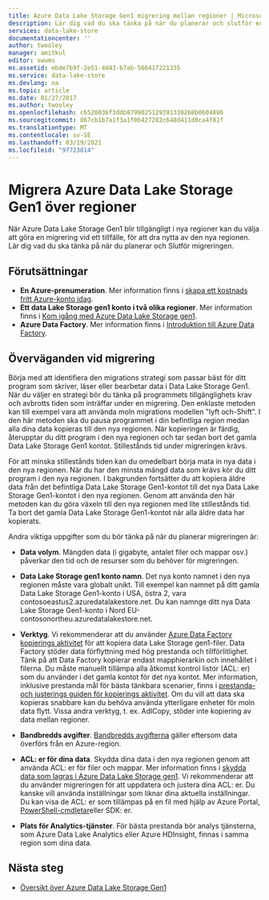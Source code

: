 ```yaml
---
title: Azure Data Lake Storage Gen1 migrering mellan regioner | Microsoft Docs
description: Lär dig vad du ska tänka på när du planerar och slutför en migrering till Azure Data Lake Storage Gen1 när den blir tillgänglig i nya regioner.
services: data-lake-store
documentationcenter: ''
author: twooley
manager: amitkul
editor: swums
ms.assetid: ebde7b9f-2e51-4d43-b7ab-566417221335
ms.service: data-lake-store
ms.devlang: na
ms.topic: article
ms.date: 01/27/2017
ms.author: twooley
ms.openlocfilehash: c6520036f3ddb8799025129391330268b0604886
ms.sourcegitcommit: 867cb1b7a1f3a1f0b427282c648d411d0ca4f81f
ms.translationtype: MT
ms.contentlocale: sv-SE
ms.lasthandoff: 03/19/2021
ms.locfileid: "97723814"
---
```

# <a name="migrate-azure-data-lake-storage-gen1-across-regions"></a>Migrera Azure Data Lake Storage Gen1 över regioner

När Azure Data Lake Storage Gen1 blir tillgängligt i nya regioner kan du välja att göra en migrering vid ett tillfälle, för att dra nytta av den nya regionen. Lär dig vad du ska tänka på när du planerar och Slutför migreringen.

## <a name="prerequisites"></a>Förutsättningar

* **En Azure-prenumeration**. Mer information finns i [skapa ett kostnads fritt Azure-konto idag](https://azure.microsoft.com/pricing/free-trial/).
* **Ett data Lake Storage gen1 konto i två olika regioner**. Mer information finns i [Kom igång med Azure Data Lake Storage gen1](data-lake-store-get-started-portal.md).
* **Azure Data Factory**. Mer information finns i [Introduktion till Azure Data Factory](../data-factory/introduction.md).


## <a name="migration-considerations"></a>Överväganden vid migrering

Börja med att identifiera den migrations strategi som passar bäst för ditt program som skriver, läser eller bearbetar data i Data Lake Storage Gen1. När du väljer en strategi bör du tänka på programmets tillgänglighets krav och avbrotts tiden som inträffar under en migrering. Den enklaste metoden kan till exempel vara att använda moln migrations modellen "lyft och-Shift". I den här metoden ska du pausa programmet i din befintliga region medan alla dina data kopieras till den nya regionen. När kopieringen är färdig, återupptar du ditt program i den nya regionen och tar sedan bort det gamla Data Lake Storage Gen1 kontot. Stillestånds tid under migreringen krävs.

För att minska stillestånds tiden kan du omedelbart börja mata in nya data i den nya regionen. När du har den minsta mängd data som krävs kör du ditt program i den nya regionen. I bakgrunden fortsätter du att kopiera äldre data från det befintliga Data Lake Storage Gen1-kontot till det nya Data Lake Storage Gen1-kontot i den nya regionen. Genom att använda den här metoden kan du göra växeln till den nya regionen med lite stillestånds tid. Ta bort det gamla Data Lake Storage Gen1-kontot när alla äldre data har kopierats.

Andra viktiga uppgifter som du bör tänka på när du planerar migreringen är:

* **Data volym**. Mängden data (i gigabyte, antalet filer och mappar osv.) påverkar den tid och de resurser som du behöver för migreringen.

* **Data Lake Storage gen1 konto namn**. Det nya konto namnet i den nya regionen måste vara globalt unikt. Till exempel kan namnet på ditt gamla Data Lake Storage Gen1-konto i USA, östra 2, vara contosoeastus2.azuredatalakestore.net. Du kan namnge ditt nya Data Lake Storage Gen1-konto i Nord EU-contosonortheu.azuredatalakestore.net.

* **Verktyg**. Vi rekommenderar att du använder [Azure Data Factory kopierings aktivitet](../data-factory/connector-azure-data-lake-store.md) för att kopiera data Lake Storage gen1-filer. Data Factory stöder data förflyttning med hög prestanda och tillförlitlighet. Tänk på att Data Factory kopierar endast mapphierarkin och innehållet i filerna. Du måste manuellt tillämpa alla åtkomst kontrol listor (ACL: er) som du använder i det gamla kontot för det nya kontot. Mer information, inklusive prestanda mål för bästa tänkbara scenarier, finns i [prestanda-och justerings guiden för kopierings aktivitet](../data-factory/copy-activity-performance.md). Om du vill att data ska kopieras snabbare kan du behöva använda ytterligare enheter för moln data flytt. Vissa andra verktyg, t. ex. AdlCopy, stöder inte kopiering av data mellan regioner.  

* **Bandbredds avgifter**. [Bandbredds avgifterna](https://azure.microsoft.com/pricing/details/bandwidth/) gäller eftersom data överförs från en Azure-region.

* **ACL: er för dina data**. Skydda dina data i den nya regionen genom att använda ACL: er för filer och mappar. Mer information finns i [skydda data som lagras i Azure Data Lake Storage gen1](data-lake-store-secure-data.md). Vi rekommenderar att du använder migreringen för att uppdatera och justera dina ACL: er. Du kanske vill använda inställningar som liknar dina aktuella inställningar. Du kan visa de ACL: er som tillämpas på en fil med hjälp av Azure Portal, [PowerShell-cmdletar](/powershell/module/az.datalakestore/get-azdatalakestoreitempermission)eller SDK: er.  

* **Plats för Analytics-tjänster**. För bästa prestanda bör analys tjänsterna, som Azure Data Lake Analytics eller Azure HDInsight, finnas i samma region som dina data.  

## <a name="next-steps"></a>Nästa steg
* [Översikt över Azure Data Lake Storage Gen1](data-lake-store-overview.md)
